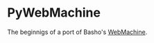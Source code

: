 PyWebMachine
============

The beginnigs of a port of Basho's [WebMachine][basho].

[basho]: http://bitbucket.org/justin/webmachine/wiki/Home

